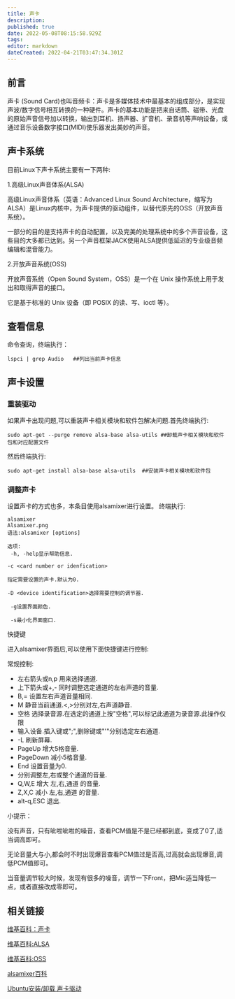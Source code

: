 ```yaml
---
title: 声卡
description: 
published: true
date: 2022-05-08T08:15:58.929Z
tags: 
editor: markdown
dateCreated: 2022-04-21T03:47:34.301Z
---
```


## 前言

声卡 (Sound Card)也叫音频卡：声卡是多媒体技术中最基本的组成部分，是实现声波/数字信号相互转换的一种硬件。声卡的基本功能是把来自话筒、磁带、光盘的原始声音信号加以转换，输出到耳机、扬声器、扩音机、录音机等声响设备，或通过音乐设备数字接口(MIDI)使乐器发出美妙的声音。

## 声卡系统

目前Linux下声卡系统主要有一下两种:

1.高级Linux声音体系(ALSA)

高级Linux声音体系（英语：Advanced Linux Sound Architecture，缩写为ALSA）是Linux内核中，为声卡提供的驱动组件，以替代原先的OSS（开放声音系统）。

一部分的目的是支持声卡的自动配置，以及完美的处理系统中的多个声音设备，这些目的大多都已达到。另一个声音框架JACK使用ALSA提供低延迟的专业级音频编辑和混音能力。

2.开放声音系统(OSS)

开放声音系统（Open Sound System，OSS）是一个在 Unix 操作系统上用于发出和取得声音的接口。

它是基于标准的 Unix 设备（即 POSIX 的读、写、ioctl 等）。

## 查看信息

命令查询，终端执行：
 
    lspci | grep Audio   ##列出当前声卡信息

## 声卡设置
### 重装驱动

如果声卡出现问题,可以重装声卡相关模块和软件包解决问题.首先终端执行:

    sudo apt-get --purge remove alsa-base alsa-utils ##卸载声卡相关模块和软件包和对应配置文件

然后终端执行:
   
    sudo apt-get install alsa-base alsa-utils  ##安装声卡相关模块和软件包

### 调整声卡

设置声卡的方式也多，本条目使用alsamixer进行设置。 终端执行:

    alsamixer
    Alsamixer.png
    语法:alsamixer [options]

    选项:
     -h, -help显示帮助信息.

    -c <card number or idenfication>

    指定需要设置的声卡.默认为0.

    -D <device identification>选择需要控制的调节器.
    
     -g设置界面颜色.
    
     -s最小化界面窗口.

快捷键

进入alsamixer界面后,可以使用下面快捷键进行控制:

常规控制:

- 左右箭头或n,p 用来选择通道.
- 上下箭头或+,- 同时调整选定通道的左右声道的音量.
- B,= 设置左右声道音量相同.
- M 静音当前通道.<,>分别对左,右声道静音.
- 空格 选择录音源.在选定的通道上按"空格",可以标记此通道为录音源.此操作仅限
- 输入设备.插入键或";",删除键或"'"分别选定左右通道.
- -L 刷新屏幕.
- PageUp 增大5格音量.
- PageDown 减小5格音量.
- End 设置音量为0.
- 分别调整左,右或整个通道的音量.
- Q,W,E 增大 左,右,通道 的音量.
- Z,X,C 减小 左,右,通道 的音量.
- alt-q,ESC 退出.

小提示：

没有声音，只有呲啦呲啦的噪音，查看PCM值是不是已经都到底，变成了0了,适当调高即可。

无论音量大与小,都会时不时出现爆音查看PCM值过是否高,过高就会出现爆音,调低PCM值即可。

当音量调节较大时候，发现有很多的噪音，调节一下Front，把Mic适当降低一点，或者直接改成零即可。

## 相关链接
[维基百科：声卡](http://zh.wikipedia.org/zh/%E5%A3%B0%E5%8D%A1)

[维基百科:ALSA](https://zh.wikipedia.org/wiki/ALSA)

[维基百科:OSS](http://zh.wikipedia.org/wiki/OSS)

[alsamixer百科](http://alsa.opensrc.org/Alsamixer)

[Ubuntu安装/卸载 声卡驱动](http://www.cnblogs.com/davidhhuan/archive/2010/04/21/1716941.html)